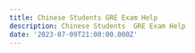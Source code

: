 ```yaml
---
title: Chinese Students GRE Exam Help
description: Chinese Students  GRE Exam Help
date: '2023-07-09T21:00:00.000Z'
---
```



